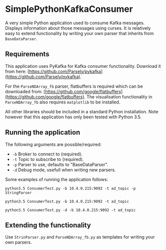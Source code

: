 # SimplePythonKafkaConsumer
A very simple Python application used to consume Kafka messages. Displays information about those messages using curses. It is relatively easy to extend functionality by writing your own parser that inherits from `BaseDataParser`. 

## Requirements
This application uses PyKafka for Kafka consumer functionality. Download it from here:
[https://github.com/Parsely/pykafka](https://github.com/Parsely/pykafka).

For the `ParseNDArray_fb` parser, flatbuffers is required which can be downloaded from: [https://github.com/google/flatbuffers](https://github.com/google/flatbuffers). The visualisation functionality in `ParseNDArray_fb` also requires `matplotlib` to be installed.

All other libraries should be included in a standard Python installation. Note however that this application has only been tested with Python 3.5.

## Running the application
The following arguments are possible/required:

* `-b` Broker to connect to (required).
* `-t` Topic to subscribe to (required).
* `-p` Parser to use, defaults to "BaseDataParser".
* `-d` Debug mode, usefull when writing new parsers.

Some examples of running the application follows:

    python3.5 ConsumerTest.py -b 10.4.0.215:9092 -t ad_topic -p StringParser

    python3.5 ConsumerTest.py -b 10.4.0.215:9092 -t ad_topic
    
    python3.5 ConsumerTest.py -d -b 10.4.0.215:9092 -t ad_topic

## Extending the functionality
Use `StrinParser.py` and `ParseNDArray_fb.py` as templates for writing your own parsers.

